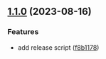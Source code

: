 

## [1.1.0](https://github.com/viktorsdk/auto-changelog/compare/1.0.1...1.1.0) (2023-08-16)


### Features

* add release script ([f8b1178](https://github.com/viktorsdk/auto-changelog/commit/f8b11788e76ae113e746374b4c8133efa411e0d9))